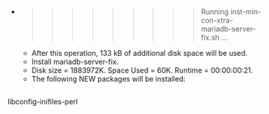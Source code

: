 * >>>>>>>>> Running inst-min-con-xtra-mariadb-server-fix.sh ...
  * After this operation, 133 kB of additional disk space will be used.
  * Install mariadb-server-fix.
  * Disk size = 1883972K. Space Used = 60K. Runtime = 00:00:00:21.
  * The following NEW packages will be installed:
  ```bash
libconfig-inifiles-perl
  ```
